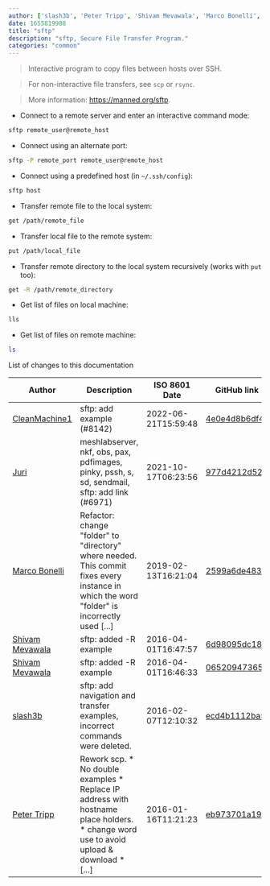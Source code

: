 ```yaml
---
author: ['slash3b', 'Peter Tripp', 'Shivam Mevawala', 'Marco Bonelli', 'Juri', 'CleanMachine1']
date: 1655819988
title: "sftp"
description: "sftp, Secure File Transfer Program."
categories: "common"
---
```

> Interactive program to copy files between hosts over SSH.

> For non-interactive file transfers, see `scp` or `rsync`.

> More information: <https://manned.org/sftp>.

- Connect to a remote server and enter an interactive command mode:

```bash
sftp remote_user@remote_host
```

- Connect using an alternate port:

```bash
sftp -P remote_port remote_user@remote_host
```

- Connect using a predefined host (in `~/.ssh/config`):

```bash
sftp host
```

- Transfer remote file to the local system:

```bash
get /path/remote_file
```

- Transfer local file to the remote system:

```bash
put /path/local_file
```

- Transfer remote directory to the local system recursively (works with `put` too):

```bash
get -R /path/remote_directory
```

- Get list of files on local machine:

```bash
lls
```

- Get list of files on remote machine:

```bash
ls
```
List of changes to this documentation


Author | Description | ISO 8601 Date | GitHub link
------|-----|-----|-----
[CleanMachine1](mailto:78213164+CleanMachine1@users.noreply.github.com) | sftp: add example (#8142) | 2022-06-21T15:59:48 | [4e0e4d8b6df4](https://github.com/tldr-pages/tldr/commit/4e0e4d8b6df4ddd74da342089856e3800e6a1ac7)
[Juri](mailto:juri.dispan@posteo.net) | meshlabserver, nkf, obs, pax, pdfimages, pinky, pssh, s, sd, sendmail, sftp: add link (#6971) | 2021-10-17T06:23:56 | [977d4212d52c](https://github.com/tldr-pages/tldr/commit/977d4212d52c031de053f549d819b8b0e18ce184)
[Marco Bonelli](mailto:mb5.marcob@gmail.com) | Refactor: change "folder" to "directory" where needed. This commit fixes every instance in which the word "folder" is incorrectly used [...] | 2019-02-13T16:21:04 | [2599a6de483a](https://github.com/tldr-pages/tldr/commit/2599a6de483a70601ab17b29e0f18a5a8bdcaa12)
[Shivam Mevawala](mailto:shivmevawala@gmail.com) | sftp: added -R example | 2016-04-01T16:47:57 | [6d98095dc18b](https://github.com/tldr-pages/tldr/commit/6d98095dc18baae853b50532b3fc549fed72542d)
[Shivam Mevawala](mailto:shivmevawala@gmail.com) | sftp: added -R example | 2016-04-01T16:46:33 | [065209473654](https://github.com/tldr-pages/tldr/commit/065209473654b2deaee720ad27b39a824072fe0a)
[slash3b](mailto:slash3b@gmail.com) | sftp: add navigation and transfer examples, incorrect commands were deleted. | 2016-02-07T12:10:32 | [ecd4b1112ba5](https://github.com/tldr-pages/tldr/commit/ecd4b1112ba5d789286db5b454579dbdb847ebd8)
[Peter Tripp](mailto:petertripp@gmail.com) | Rework scp. * No double examples * Replace IP address with hostname place holders. * change word use to avoid upload & download * [...] | 2016-01-16T11:21:23 | [eb973701a19c](https://github.com/tldr-pages/tldr/commit/eb973701a19cc26e1eb3b88723f2800886b4e844)

